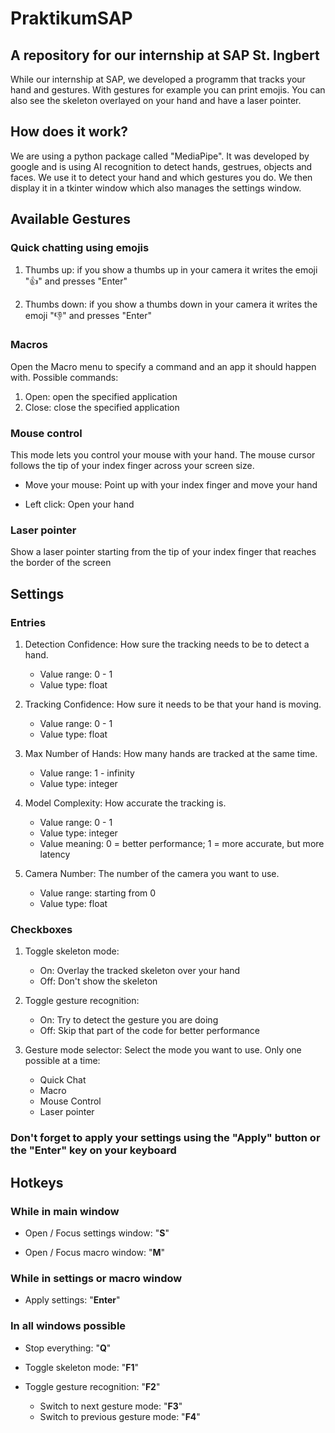 # PraktikumSAP

## A repository for our internship at SAP St. Ingbert
While our internship at SAP, we developed a programm that tracks your hand and gestures. With gestures for example you can print emojis. You can also see the skeleton overlayed on your hand and have a laser pointer.


## How does it work?
We are using a python package called "MediaPipe". It was developed by google and is
using AI recognition to detect hands, gestrues, objects and faces. We use it to detect your hand and which gestures you do. We then display it in a tkinter window which also manages the settings window.


## Available Gestures
### Quick chatting using emojis 
1. Thumbs up: if you show a thumbs up in your camera it writes the emoji "👍" and presses "Enter"

2. Thumbs down: if you show a thumbs down in your camera it writes the emoji "👎" and presses "Enter"


### Macros
Open the Macro menu to specify a command and an app it should happen with.
Possible commands:

1. Open: open the specified application
2. Close: close the specified application

### Mouse control
This mode lets you control your mouse with your hand. The mouse cursor follows the tip of your index finger across your screen size.

* Move your mouse: Point up with your index finger and move your hand

* Left click: Open your hand

### Laser pointer
Show a laser pointer starting from the tip of your index finger that reaches the border of the screen


## Settings
### Entries
1. Detection Confidence: How sure the tracking needs to be to detect a hand.
    * Value range: 0 - 1
    * Value type: float
  
2. Tracking Confidence: How sure it needs to be that your hand is moving.
    * Value range: 0 - 1
    * Value type: float
  
3. Max Number of Hands: How many hands are tracked at the same time.
   * Value range: 1 - infinity
   * Value type: integer
  
4. Model Complexity: How accurate the tracking is.
   * Value range: 0 - 1
   * Value type: integer
   * Value meaning: 0 = better performance; 1 = more accurate, but more latency

5. Camera Number: The number of the camera you want to use.
   * Value range: starting from 0
   * Value type: float

### Checkboxes
1. Toggle skeleton mode:
   * On: Overlay the tracked skeleton over your hand
   * Off: Don't show the skeleton

2. Toggle gesture recognition:
    * On: Try to detect the gesture you are doing
    * Off: Skip that part of the code for better performance

3. Gesture mode selector: Select the mode you want to use. Only one possible at a time:
    * Quick Chat
    * Macro
    * Mouse Control
    * Laser pointer

### Don't forget to apply your settings using the "Apply" button or the "Enter" key on your keyboard


## Hotkeys
### While in main window
* Open / Focus settings window: "**S**"

* Open / Focus macro window: "**M**"

### While in settings or macro window
* Apply settings: "**Enter**"

### In all windows possible
* Stop everything: "**Q**"

* Toggle skeleton mode: "**F1**" 

* Toggle gesture recognition: "**F2**"
    * Switch to next gesture mode: "**F3**"
    * Switch to previous gesture mode: "**F4**"